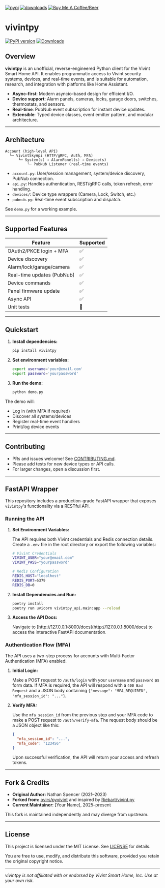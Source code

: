 [![pypi](https://img.shields.io/pypi/v/vivintpy?style=for-the-badge)](https://pypi.org/project/vivintpy)
[![downloads](https://img.shields.io/pypi/dm/vivintpy?style=for-the-badge)](https://pypi.org/project/vivintpy)
[![Buy Me A Coffee/Beer](https://img.shields.io/badge/Buy_Me_A_☕/🍺-F16061?style=for-the-badge&logo=ko-fi&logoColor=white&labelColor=grey)](https://ko-fi.com/natekspencer)

# vivintpy

[![PyPI version](https://img.shields.io/pypi/v/vivintpy?style=for-the-badge)](https://pypi.org/project/vivintpy)
[![Downloads](https://img.shields.io/pypi/dm/vivintpy?style=for-the-badge)](https://pypi.org/project/vivintpy)

## Overview

**vivintpy** is an unofficial, reverse-engineered Python client for the Vivint Smart Home API. It enables programmatic access to Vivint security systems, devices, and real-time events, and is suitable for automation, research, and integration with platforms like Home Assistant.

- **Async-first**: Modern asyncio-based design for efficient I/O.
- **Device support**: Alarm panels, cameras, locks, garage doors, switches, thermostats, and sensors.
- **Real-time**: PubNub event subscription for instant device updates.
- **Extensible**: Typed device classes, event emitter pattern, and modular architecture.

---

## Architecture

```
Account (high-level API)
  └─ VivintSkyApi (HTTP/gRPC, Auth, MFA)
      └─ System(s) → AlarmPanel(s) → Device(s)
          └─ PubNub Listener (real-time events)
```

- `account.py`: User/session management, system/device discovery, PubNub connection.
- `api.py`: Handles authentication, REST/gRPC calls, token refresh, error handling.
- `devices/`: Device type wrappers (Camera, Lock, Switch, etc.)
- `pubnub.py`: Real-time event subscription and dispatch.

See `demo.py` for a working example.

---

## Supported Features

| Feature                    | Supported |
|----------------------------|-----------|
| OAuth2/PKCE login + MFA    | ✅        |
| Device discovery           | ✅        |
| Alarm/lock/garage/camera   | ✅        |
| Real-time updates (PubNub) | ✅        |
| Device commands            | ✅        |
| Panel firmware update      | ✅        |
| Async API                  | ✅        |
| Unit tests                 | 🚧        |

---

## Quickstart

1. **Install dependencies:**
   ```sh
   pip install vivintpy
   ```
2. **Set environment variables:**
   ```sh
   export username='your@email.com'
   export password='yourpassword'
   ```
3. **Run the demo:**
   ```sh
   python demo.py
   ```

The demo will:
- Log in (with MFA if required)
- Discover all systems/devices
- Register real-time event handlers
- Print/log device events

---

## Contributing

- PRs and issues welcome! See [CONTRIBUTING.md](CONTRIBUTING.md).
- Please add tests for new device types or API calls.
- For larger changes, open a discussion first.

---

## FastAPI Wrapper

This repository includes a production-grade FastAPI wrapper that exposes `vivintpy`'s functionality via a RESTful API.

### Running the API

1.  **Set Environment Variables:**

    The API requires both Vivint credentials and Redis connection details. Create a `.env` file in the root directory or export the following variables:

    ```sh
    # Vivint Credentials
    VIVINT_USER="your@email.com"
    VIVINT_PASS="yourpassword"

    # Redis Configuration
    REDIS_HOST="localhost"
    REDIS_PORT=6379
    REDIS_DB=0
    ```

2.  **Install Dependencies and Run:**

    ```sh
    poetry install
    poetry run uvicorn vivintpy_api.main:app --reload
    ```

3.  **Access the API Docs:**

    Navigate to [http://127.0.0.1:8000/docs](http://127.0.0.1:8000/docs) to access the interactive FastAPI documentation.

### Authentication Flow (MFA)

The API uses a two-step process for accounts with Multi-Factor Authentication (MFA) enabled.

1.  **Initial Login:**

    Make a POST request to `/auth/login` with your `username` and `password` as form data. If MFA is required, the API will respond with a `400 Bad Request` and a JSON body containing `{"message": "MFA_REQUIRED", "mfa_session_id": "..."}`.

2.  **Verify MFA:**

    Use the `mfa_session_id` from the previous step and your MFA code to make a POST request to `/auth/verify-mfa`. The request body should be a JSON object like this:

    ```json
    {
      "mfa_session_id": "...",
      "mfa_code": "123456"
    }
    ```

    Upon successful verification, the API will return your access and refresh tokens.

---

## Fork & Credits

- **Original Author:** Nathan Spencer (2021–2023)
- **Forked from:** [ovirs/pyvivint](https://github.com/ovirs/pyvivint) and inspired by [Riebart/vivint.py](https://github.com/Riebart/vivint.py)
- **Current Maintainer:** [Your Name], 2025–present

This fork is maintained independently and may diverge from upstream.

---

## License

This project is licensed under the MIT License. See [LICENSE](LICENSE) for details.

You are free to use, modify, and distribute this software, provided you retain the original copyright notice.

---

*vivintpy is not affiliated with or endorsed by Vivint Smart Home, Inc. Use at your own risk.*
